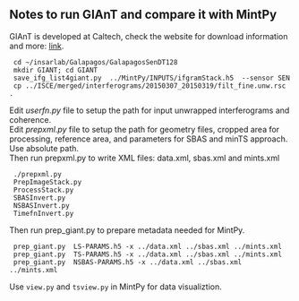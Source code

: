 ## Notes to run GIAnT and compare it with MintPy

GIAnT is developed at Caltech, check the website for download information and more: [link](http://earthdef.caltech.edu/projects/giant/wiki).

     cd ~/insarlab/Galapagos/GalapagosSenDT128
     mkdir GIANT; cd GIANT
     save_ifg_list4giant.py  ../MintPy/INPUTS/ifgramStack.h5  --sensor SEN     
     cp ../ISCE/merged/interferograms/20150307_20150319/filt_fine.unw.rsc .
     
Edit _userfn.py_ file to setup the path for input unwrapped interferograms and coherence.    
Edit _prepxml.py_ file to setup the path for geometry files, cropped area for processing, reference area, and parameters for SBAS and minTS approach. Use absolute path.    
Then run prepxml.py to write XML files: data.xml, sbas.xml and mints.xml    
     
     ./prepxml.py     
     PrepImageStack.py
     ProcessStack.py
     SBASInvert.py
     NSBASInvert.py
     TimefnInvert.py
     
Then run prep_giant.py to prepare metadata needed for MintPy.     
     
     prep_giant.py  LS-PARAMS.h5 -x ../data.xml ../sbas.xml ../mints.xml
     prep_giant.py  TS-PARAMS.h5 -x ../data.xml ../sbas.xml ../mints.xml
     prep_giant.py  NSBAS-PARAMS.h5 -x ../data.xml ../sbas.xml ../mints.xml

Use `view.py` and `tsview.py` in MintPy for data visualiztion.
